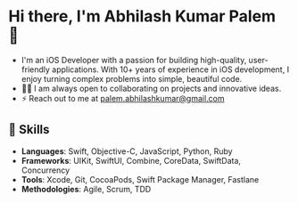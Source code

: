# Hi there, I'm Abhilash Kumar Palem 👋

- I'm an iOS Developer with a passion for building high-quality, user-friendly applications. With 10+ years of experience in iOS development, I enjoy turning complex problems into simple, beautiful code.
- 👩‍💻 I am always open to collaborating on projects and innovative ideas.
- ⚡ Reach out to me at palem.abhilashkumar@gmail.com

## 🚀 Skills

- **Languages**: Swift, Objective-C, JavaScript, Python, Ruby
- **Frameworks**: UIKit, SwiftUI, Combine, CoreData, SwiftData, Concurrency
- **Tools**: Xcode, Git, CocoaPods, Swift Package Manager, Fastlane
- **Methodologies**: Agile, Scrum, TDD

<!--
**AbhilashPalem258/AbhilashPalem258** is a ✨ _special_ ✨ repository because its `README.md` (this file) appears on your GitHub profile.

Here are some ideas to get you started:

- 🔭 I’m currently working on ...
- 🌱 I’m currently learning ...
- 👯 I’m looking to collaborate on ...
- 🤔 I’m looking for help with ...
- 💬 Ask me about ...
- 📫 How to reach me: ...
- 😄 Pronouns: ...
- ⚡ Fun fact: ...
-->
